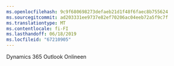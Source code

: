 ```yaml
---
ms.openlocfilehash: 9c9f680698273defaeb21d1f48f6faec8b755624
ms.sourcegitcommit: ad203331ee9737e82ef70206ac04eeb72a5f9c7f
ms.translationtype: MT
ms.contentlocale: fi-FI
ms.lasthandoff: 06/18/2019
ms.locfileid: "67210905"
---
```

Dynamics 365 Outlook Onlineen